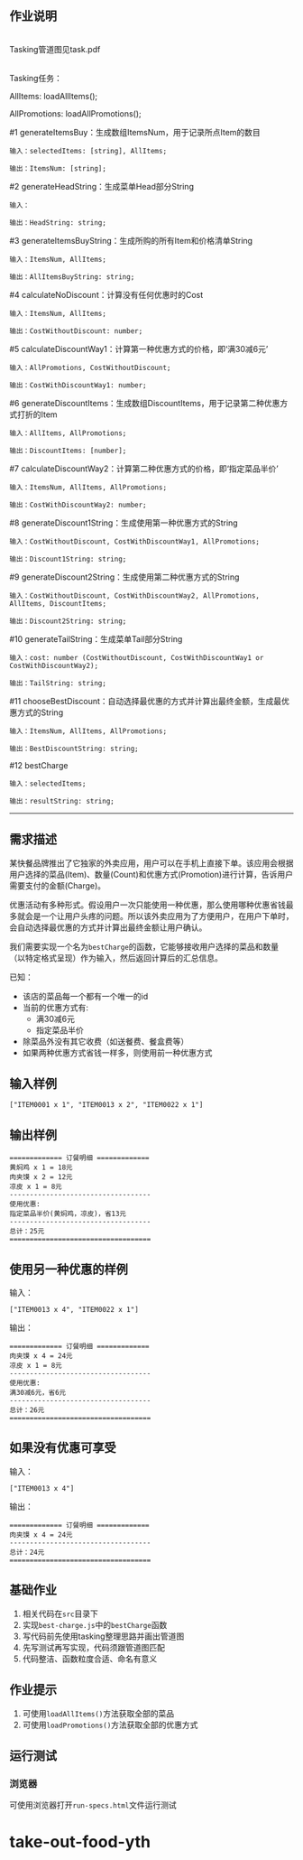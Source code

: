 ## 作业说明


<br>Tasking管道图见task.pdf</br>


<br>Tasking任务：</br>

AllItems: loadAllItems();

AllPromotions: loadAllPromotions();

#1 generateItemsBuy：生成数组ItemsNum，用于记录所点Item的数目

    输入：selectedItems: [string], AllItems;
    
    输出：ItemsNum: [string];
    
#2 generateHeadString：生成菜单Head部分String

    输入：
    
    输出：HeadString: string;
    
#3 generateItemsBuyString：生成所购的所有Item和价格清单String

    输入：ItemsNum, AllItems;
    
    输出：AllItemsBuyString: string;
    
#4 calculateNoDiscount：计算没有任何优惠时的Cost

    输入：ItemsNum, AllItems;
    
    输出：CostWithoutDiscount: number;
    
#5 calculateDiscountWay1：计算第一种优惠方式的价格，即‘满30减6元’

    输入：AllPromotions, CostWithoutDiscount;
    
    输出：CostWithDiscountWay1: number;
    
#6 generateDiscountItems：生成数组DiscountItems，用于记录第二种优惠方式打折的Item

    输入：AllItems, AllPromotions;
    
    输出：DiscountItems: [number];
    
#7 calculateDiscountWay2：计算第二种优惠方式的价格，即‘指定菜品半价’

    输入：ItemsNum, AllItems, AllPromotions;
    
    输出：CostWithDiscountWay2: number;
    
#8 generateDiscount1String：生成使用第一种优惠方式的String

    输入：CostWithoutDiscount, CostWithDiscountWay1, AllPromotions;
    
    输出：Discount1String: string;
    
#9 generateDiscount2String：生成使用第二种优惠方式的String

    输入：CostWithoutDiscount, CostWithDiscountWay2, AllPromotions, AllItems, DiscountItems;
    
    输出：Discount2String: string;
    
#10 generateTailString：生成菜单Tail部分String

    输入：cost: number (CostWithoutDiscount, CostWithDiscountWay1 or CostWithDiscountWay2);
    
    输出：TailString: string;
    
#11 chooseBestDiscount：自动选择最优惠的方式并计算出最终金额，生成最优惠方式的String

    输入：ItemsNum, AllItems, AllPromotions;
    
    输出：BestDiscountString: string;
    
#12 bestCharge

    输入：selectedItems;
    
    输出：resultString: string;



***

## 需求描述

某快餐品牌推出了它独家的外卖应用，用户可以在手机上直接下单。该应用会根据用户选择的菜品(Item)、数量(Count)和优惠方式(Promotion)进行计算，告诉用户需要支付的金额(Charge)。

优惠活动有多种形式。假设用户一次只能使用一种优惠，那么使用哪种优惠省钱最多就会是一个让用户头疼的问题。所以该外卖应用为了方便用户，在用户下单时，会自动选择最优惠的方式并计算出最终金额让用户确认。

我们需要实现一个名为`bestCharge`的函数，它能够接收用户选择的菜品和数量（以特定格式呈现）作为输入，然后返回计算后的汇总信息。

已知：

- 该店的菜品每一个都有一个唯一的id
- 当前的优惠方式有:
  - 满30减6元
  - 指定菜品半价
- 除菜品外没有其它收费（如送餐费、餐盒费等）
- 如果两种优惠方式省钱一样多，则使用前一种优惠方式

输入样例
-------

```
["ITEM0001 x 1", "ITEM0013 x 2", "ITEM0022 x 1"]
```

输出样例
-------

```
============= 订餐明细 =============
黄焖鸡 x 1 = 18元
肉夹馍 x 2 = 12元
凉皮 x 1 = 8元
-----------------------------------
使用优惠:
指定菜品半价(黄焖鸡，凉皮)，省13元
-----------------------------------
总计：25元
===================================
```

使用另一种优惠的样例
------------------

输入：

```
["ITEM0013 x 4", "ITEM0022 x 1"]
```


输出：

```
============= 订餐明细 =============
肉夹馍 x 4 = 24元
凉皮 x 1 = 8元
-----------------------------------
使用优惠:
满30减6元，省6元
-----------------------------------
总计：26元
===================================
```

如果没有优惠可享受
---------------

输入：

```
["ITEM0013 x 4"]
```

输出：

```
============= 订餐明细 =============
肉夹馍 x 4 = 24元
-----------------------------------
总计：24元
===================================
```


## 基础作业

1. 相关代码在`src`目录下
1. 实现`best-charge.js`中的`bestCharge`函数
1. 写代码前先使用tasking整理思路并画出管道图
1. 先写测试再写实现，代码须跟管道图匹配
1. 代码整洁、函数粒度合适、命名有意义


## 作业提示

1. 可使用`loadAllItems()`方法获取全部的菜品
2. 可使用`loadPromotions()`方法获取全部的优惠方式

## 运行测试

### 浏览器

可使用浏览器打开`run-specs.html`文件运行测试
# take-out-food-yth
